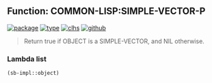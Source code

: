 ## Function: COMMON-LISP:SIMPLE-VECTOR-P
[![package](https://img.shields.io/badge/Package-COMMON--LISP-5f9ea0.svg?style=social&colorA=999999)](../) [![type](https://img.shields.io/badge/Type-Function-5f9ea0.svg?style=social&colorA=999999)](../#function) [![clhs](https://img.shields.io/badge/CLHS-SIMPLE--VECTOR--P-5f9ea0.svg?style=social&colorA=999999)](http://www.lispworks.com/documentation/HyperSpec/Body/f_smp_ve.htm) [![github](https://img.shields.io/badge/GitHub-View_the_source-5f9ea0.svg?style=social&colorA=999999&logo=github)](https://github.com/sbcl/sbcl/blob/master/src/code/pred.lisp/) 

> Return true if OBJECT is a SIMPLE-VECTOR, and NIL otherwise.

### Lambda list
```cl
(sb-impl::object)
```
